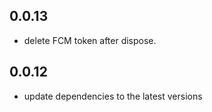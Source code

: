 ## 0.0.13
* delete FCM token after dispose.

## 0.0.12

* update dependencies to the latest versions
